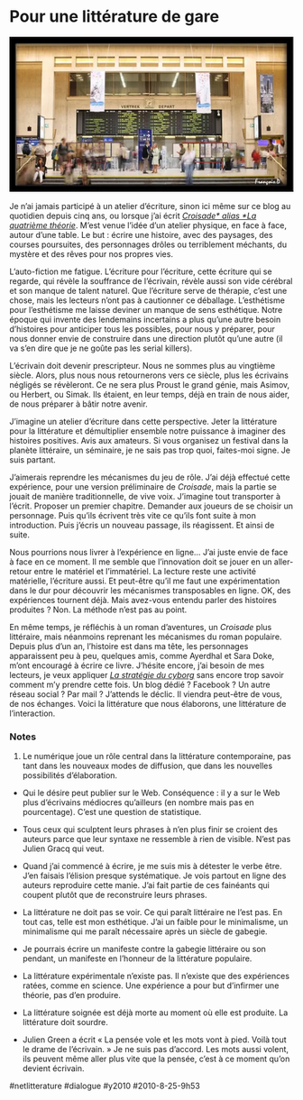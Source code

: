 # Pour une littérature de gare

![](_i/1332176457_f39d84c3081.webp)

Je n’ai jamais participé à un atelier d’écriture, sinon ici même sur ce blog au quotidien depuis cinq ans, ou lorsque j’ai écrit *[Croisade* alias *La quatrième théorie](../../page/la-quatrieme-theorie)*. M’est venue l’idée d’un atelier physique, en face à face, autour d’une table. Le but : écrire une histoire, avec des paysages, des courses poursuites, des personnages drôles ou terriblement méchants, du mystère et des rêves pour nos propres vies.

L’auto-fiction me fatigue. L’écriture pour l’écriture, cette écriture qui se regarde, qui révèle la souffrance de l’écrivain, révèle aussi son vide cérébral et son manque de talent naturel. Que l’écriture serve de thérapie, c’est une chose, mais les lecteurs n’ont pas à cautionner ce déballage. L’esthétisme pour l’esthétisme me laisse deviner un manque de sens esthétique. Notre époque qui invente des lendemains incertains a plus qu’une autre besoin d’histoires pour anticiper tous les possibles, pour nous y préparer, pour nous donner envie de construire dans une direction plutôt qu’une autre (il va s’en dire que je ne goûte pas les serial killers).

L’écrivain doit devenir prescripteur. Nous ne sommes plus au vingtième siècle. Alors, plus nous nous retournerons vers ce siècle, plus les écrivains négligés se révèleront. Ce ne sera plus Proust le grand génie, mais Asimov, ou Herbert, ou Simak. Ils étaient, en leur temps, déjà en train de nous aider, de nous préparer à bâtir notre avenir.

J’imagine un atelier d’écriture dans cette perspective. Jeter la littérature pour la littérature et démultiplier ensemble notre puissance à imaginer des histoires positives. Avis aux amateurs. Si vous organisez un festival dans la planète littéraire, un séminaire, je ne sais pas trop quoi, faites-moi signe. Je suis partant.

J’aimerais reprendre les mécanismes du jeu de rôle. J’ai déjà effectué cette expérience, pour une version préliminaire de *Croisade*, mais la partie se jouait de manière traditionnelle, de vive voix. J’imagine tout transporter à l’écrit. Proposer un premier chapitre. Demander aux joueurs de se choisir un personnage. Puis qu’ils écrivent très vite ce qu’ils font suite à mon introduction. Puis j’écris un nouveau passage, ils réagissent. Et ainsi de suite.

Nous pourrions nous livrer à l’expérience en ligne… J’ai juste envie de face à face en ce moment. Il me semble que l’innovation doit se jouer en un aller-retour entre le matériel et l’immatériel. La lecture reste une activité matérielle, l’écriture aussi. Et peut-être qu’il me faut une expérimentation dans le dur pour découvrir les mécanismes transposables en ligne. OK, des expériences tournent déjà. Mais avez-vous entendu parler des histoires produites ? Non. La méthode n’est pas au point.

En même temps, je réfléchis à un roman d’aventures, un *Croisade* plus littéraire, mais néanmoins reprenant les mécanismes du roman populaire. Depuis plus d’un an, l’histoire est dans ma tête, les personnages apparaissent peu à peu, quelques amis, comme Ayerdhal et Sara Doke, m’ont encouragé à écrire ce livre. J’hésite encore, j’ai besoin de mes lecteurs, je veux appliquer *[La stratégie du cyborg](../../page/la-strategie-du-cyborg)* sans encore trop savoir comment m’y prendre cette fois. Un blog dédié ? Facebook ? Un autre réseau social ? Par mail ? J’attends le déclic. Il viendra peut-être de vous, de nos échanges. Voici la littérature que nous élaborons, une littérature de l’interaction.

### Notes

1. Le numérique joue un rôle central dans la littérature contemporaine, pas tant dans les nouveaux modes de diffusion, que dans les nouvelles possibilités d’élaboration.

- Qui le désire peut publier sur le Web. Conséquence : il y a sur le Web plus d’écrivains médiocres qu’ailleurs (en nombre mais pas en pourcentage). C’est une question de statistique.

- Tous ceux qui sculptent leurs phrases à n’en plus finir se croient des auteurs parce que leur syntaxe ne ressemble à rien de visible. N’est pas Julien Gracq qui veut.

- Quand j’ai commencé à écrire, je me suis mis à détester le verbe être. J’en faisais l’élision presque systématique. Je vois partout en ligne des auteurs reproduire cette manie. J’ai fait partie de ces fainéants qui coupent plutôt que de reconstruire leurs phrases.

- La littérature ne doit pas se voir. Ce qui paraît littéraire ne l’est pas. En tout cas, telle est mon esthétique. J’ai un faible pour le minimalisme, un minimalisme qui me paraît nécessaire après un siècle de gabegie.

- Je pourrais écrire un manifeste contre la gabegie littéraire ou son pendant, un manifeste en l’honneur de la littérature populaire.

- La littérature expérimentale n’existe pas. Il n’existe que des expériences ratées, comme en science. Une expérience a pour but d’infirmer une théorie, pas d’en produire.

- La littérature soignée est déjà morte au moment où elle est produite. La littérature doit sourdre.

- Julien Green a écrit « La pensée vole et les mots vont à pied. Voilà tout le drame de l’écrivain. » Je ne suis pas d’accord. Les mots aussi volent, ils peuvent même aller plus vite que la pensée, c’est à ce moment qu’on devient écrivain.


#netlitterature #dialogue #y2010 #2010-8-25-9h53

